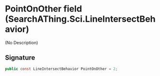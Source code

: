 # PointOnOther field (SearchAThing.Sci.LineIntersectBehavior)
(No Description)

## Signature
```csharp
public const LineIntersectBehavior PointOnOther = 2;
```
